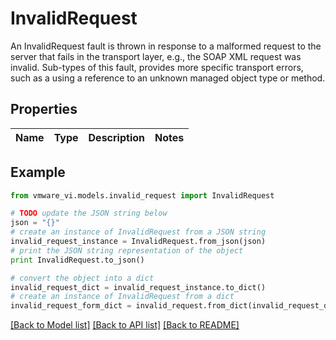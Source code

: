 # InvalidRequest

An InvalidRequest fault is thrown in response to a malformed request to the server that fails in the transport layer, e.g., the SOAP XML request was invalid.  Sub-types of this fault, provides more specific transport errors, such as a using a reference to an unknown managed object type or method. 

## Properties
Name | Type | Description | Notes
------------ | ------------- | ------------- | -------------

## Example

```python
from vmware_vi.models.invalid_request import InvalidRequest

# TODO update the JSON string below
json = "{}"
# create an instance of InvalidRequest from a JSON string
invalid_request_instance = InvalidRequest.from_json(json)
# print the JSON string representation of the object
print InvalidRequest.to_json()

# convert the object into a dict
invalid_request_dict = invalid_request_instance.to_dict()
# create an instance of InvalidRequest from a dict
invalid_request_form_dict = invalid_request.from_dict(invalid_request_dict)
```
[[Back to Model list]](../README.md#documentation-for-models) [[Back to API list]](../README.md#documentation-for-api-endpoints) [[Back to README]](../README.md)


